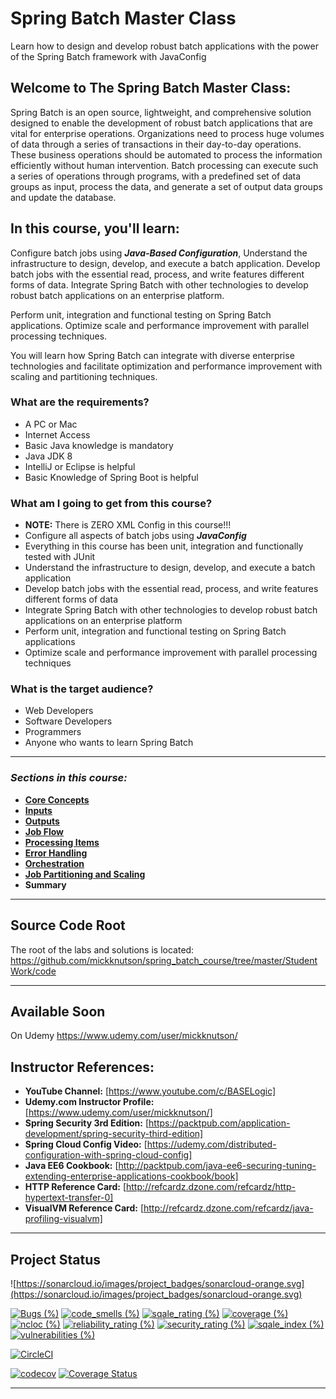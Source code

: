 

# Spring Batch Master Class

Learn how to design and develop robust batch applications with the power of the Spring Batch framework with JavaConfig


## **Welcome to The Spring Batch Master Class:**

Spring Batch is an open source, lightweight, and comprehensive solution designed to enable the development of robust batch applications that are vital for enterprise operations. Organizations need to process huge volumes of data through a series of transactions in their day-to-day operations. These business operations should be automated to process the information efficiently without human intervention. Batch processing can execute such a series of operations through programs, with a predefined set of data groups as input, process the data, and generate a set of output data groups and update the database.


## **In this course, you'll learn:**

Configure batch jobs using **_Java-Based Configuration_**, Understand the infrastructure to design, develop, and execute a batch application. Develop batch jobs with the essential read, process, and write features different forms of data. Integrate Spring Batch with other technologies to develop robust batch applications on an enterprise platform.

Perform unit, integration and functional testing on Spring Batch applications. Optimize scale and performance improvement with parallel processing techniques.

You will learn how Spring Batch can integrate with diverse enterprise technologies and facilitate optimization and performance improvement with scaling and partitioning techniques.


### **What are the requirements?**



*   A PC or Mac
*   Internet Access
*   Basic Java knowledge is mandatory
*   Java JDK 8
*   IntelliJ or Eclipse is helpful
*   Basic Knowledge of Spring Boot is helpful


### **What am I going to get from this course?**



*   **NOTE:** There is ZERO XML Config in this course!!!
*   Configure all aspects of batch jobs using **_JavaConfig_**
*   Everything in this course has been unit, integration and functionally tested with JUnit
*   Understand the infrastructure to design, develop, and execute a batch application
*   Develop batch jobs with the essential read, process, and write features different forms of data
*   Integrate Spring Batch with other technologies to develop robust batch applications on an enterprise platform
*   Perform unit, integration and functional testing on Spring Batch applications
*   Optimize scale and performance improvement with parallel processing techniques


### **What is the target audience?**



*   Web Developers
*   Software Developers
*   Programmers
*   Anyone who wants to learn Spring Batch

---

### *Sections in this course:*

 - **[Core Concepts](https://github.com/mickknutson/spring_batch_course/tree/master/StudentWork/code/spring_batch_section_core/)**
 - **[Inputs](https://github.com/mickknutson/spring_batch_course/tree/master/StudentWork/code/spring_batch_section_inputs/)**
 - **[Outputs](https://github.com/mickknutson/spring_batch_course/tree/master/StudentWork/code/spring_batch_section_outputs/)**
 - **[Job Flow](https://github.com/mickknutson/spring_batch_course/tree/master/StudentWork/code/spring_batch_section_flow/)**
 - **[Processing Items](https://github.com/mickknutson/spring_batch_course/tree/master/StudentWork/code/spring_batch_section_processing/)**
 - **[Error Handling](https://github.com/mickknutson/spring_batch_course/tree/master/StudentWork/code/spring_batch_section_error_handling/)**
 - **[Orchestration](https://github.com/mickknutson/spring_batch_course/tree/master/StudentWork/code/spring_batch_section_orchestration/)**
 - **[Job Partitioning and Scaling](https://github.com/mickknutson/spring_batch_course/tree/master/StudentWork/code/spring_batch_section_scaling/)**
 - **Summary**


---

## **Source Code Root**
The root of the labs and solutions is located:
https://github.com/mickknutson/spring_batch_course/tree/master/StudentWork/code

---

## **Available Soon**
On Udemy
	https://www.udemy.com/user/mickknutson/



## **Instructor References:**

- **YouTube Channel:** [https://www.youtube.com/c/BASELogic]
- **Udemy.com Instructor Profile:** [https://www.udemy.com/user/mickknutson/]
- **Spring Security 3rd Edition:** [https://packtpub.com/application-development/spring-security-third-edition]
- **Spring Cloud Config Video:** [https://udemy.com/distributed-configuration-with-spring-cloud-config]
- **Java EE6 Cookbook:** [http://packtpub.com/java-ee6-securing-tuning-extending-enterprise-applications-cookbook/book]
- **HTTP Reference Card:** [http://refcardz.dzone.com/refcardz/http-hypertext-transfer-0]
- **VisualVM Reference Card:** [http://refcardz.dzone.com/refcardz/java-profiling-visualvm]


---

## Project Status
 
![https://sonarcloud.io/images/project_badges/sonarcloud-orange.svg](https://sonarcloud.io/images/project_badges/sonarcloud-orange.svg)

[![Bugs (%)](https://sonarcloud.io/api/project_badges/measure?project=mickknutson_spring_batch_course&metric=bugs)](https://sonarcloud.io/api/project_badges/measure?project=mickknutson_spring_batch_course&metric=bugs) [![code_smells (%)](https://sonarcloud.io/api/project_badges/measure?project=mickknutson_spring_batch_course&metric=code_smells)](https://sonarcloud.io/api/project_badges/measure?project=mickknutson_spring_batch_course&metric=code_smells) [![sqale_rating (%)](https://sonarcloud.io/api/project_badges/measure?project=mickknutson_spring_batch_course&metric=sqale_rating)](https://sonarcloud.io/api/project_badges/measure?project=mickknutson_spring_batch_course&metric=sqale_rating) [![coverage (%)](https://sonarcloud.io/api/project_badges/measure?project=mickknutson_spring_batch_course&metric=coverage)](https://sonarcloud.io/api/project_badges/measure?project=mickknutson_spring_batch_course&metric=coverage) [![ncloc (%)](https://sonarcloud.io/api/project_badges/measure?project=mickknutson_spring_batch_course&metric=ncloc)](https://sonarcloud.io/api/project_badges/measure?project=mickknutson_spring_batch_course&metric=ncloc) [![reliability_rating (%)](https://sonarcloud.io/api/project_badges/measure?project=mickknutson_spring_batch_course&metric=reliability_rating)](https://sonarcloud.io/api/project_badges/measure?project=mickknutson_spring_batch_course&metric=reliability_rating) [![security_rating (%)](https://sonarcloud.io/api/project_badges/measure?project=mickknutson_spring_batch_course&metric=security_rating)](https://sonarcloud.io/api/project_badges/measure?project=mickknutson_spring_batch_course&metric=security_rating) [![sqale_index (%)](https://sonarcloud.io/api/project_badges/measure?project=mickknutson_spring_batch_course&metric=sqale_index)](https://sonarcloud.io/api/project_badges/measure?project=mickknutson_spring_batch_course&metric=sqale_index) [![vulnerabilities (%)](https://sonarcloud.io/api/project_badges/measure?project=mickknutson_spring_batch_course&metric=vulnerabilities)](https://sonarcloud.io/api/project_badges/measure?project=mickknutson_spring_batch_course&metric=vulnerabilities)



[![CircleCI](https://circleci.com/gh/mickknutson/spring_batch_course.svg?style=svg)](https://circleci.com/gh/mickknutson/spring_batch_course)
 
 [![codecov](https://codecov.io/gh/mickknutson/spring_batch_course/branch/master/graph/badge.svg)](https://codecov.io/gh/mickknutson/spring_batch_course)
 [![Coverage Status](https://coveralls.io/repos/github/mickknutson/spring_batch_course/badge.svg?branch=master)](https://coveralls.io/github/mickknutson/spring_batch_course?branch=master)

---
